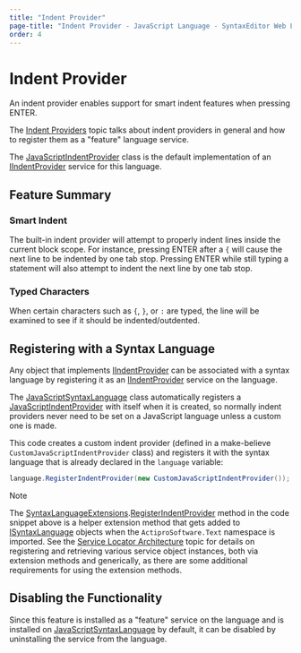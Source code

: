 ```yaml
---
title: "Indent Provider"
page-title: "Indent Provider - JavaScript Language - SyntaxEditor Web Languages Add-on"
order: 4
---
```

# Indent Provider

An indent provider enables support for smart indent features when pressing ENTER.

The [Indent Providers](../../user-interface/input-output/indent-providers.md) topic talks about indent providers in general and how to register them as a "feature" language service.

The [JavaScriptIndentProvider](xref:ActiproSoftware.Text.Languages.JavaScript.Implementation.JavaScriptIndentProvider) class is the default implementation of an [IIndentProvider](xref:ActiproSoftware.Windows.Controls.SyntaxEditor.IIndentProvider) service for this language.

## Feature Summary

### Smart Indent

The built-in indent provider will attempt to properly indent lines inside the current block scope.  For instance, pressing ENTER after a `{` will cause the next line to be indented by one tab stop.  Pressing ENTER while still typing a statement will also attempt to indent the next line by one tab stop.

### Typed Characters

When certain characters such as `{`, `}`, or `:` are typed, the line will be examined to see if it should be indented/outdented.

## Registering with a Syntax Language

Any object that implements [IIndentProvider](xref:ActiproSoftware.Windows.Controls.SyntaxEditor.IIndentProvider) can be associated with a syntax language by registering it as an [IIndentProvider](xref:ActiproSoftware.Windows.Controls.SyntaxEditor.IIndentProvider) service on the language.

The [JavaScriptSyntaxLanguage](xref:ActiproSoftware.Text.Languages.JavaScript.Implementation.JavaScriptSyntaxLanguage) class automatically registers a [JavaScriptIndentProvider](xref:ActiproSoftware.Text.Languages.JavaScript.Implementation.JavaScriptIndentProvider) with itself when it is created, so normally indent providers never need to be set on a JavaScript language unless a custom one is made.

This code creates a custom indent provider (defined in a make-believe `CustomJavaScriptIndentProvider` class) and registers it with the syntax language that is already declared in the `language` variable:

```csharp
language.RegisterIndentProvider(new CustomJavaScriptIndentProvider());
```

> [!NOTE]
> The [SyntaxLanguageExtensions](xref:ActiproSoftware.Text.SyntaxLanguageExtensions).[RegisterIndentProvider](xref:ActiproSoftware.Text.SyntaxLanguageExtensions.RegisterIndentProvider*) method in the code snippet above is a helper extension method that gets added to [ISyntaxLanguage](xref:ActiproSoftware.Text.ISyntaxLanguage) objects when the `ActiproSoftware.Text` namespace is imported.  See the [Service Locator Architecture](../../language-creation/service-locator-architecture.md) topic for details on registering and retrieving various service object instances, both via extension methods and generically, as there are some additional requirements for using the extension methods.

## Disabling the Functionality

Since this feature is installed as a "feature" service on the language and is installed on [JavaScriptSyntaxLanguage](xref:ActiproSoftware.Text.Languages.JavaScript.Implementation.JavaScriptSyntaxLanguage) by default, it can be disabled by uninstalling the service from the language.
